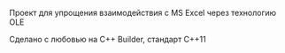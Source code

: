 Проект для упрощения взаимодействия с MS Excel через технологию OLE

Сделано с любовью на C++ Builder, стандарт С++11